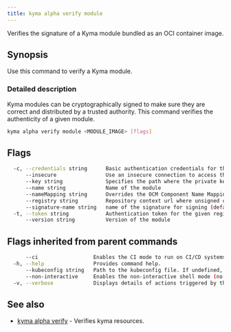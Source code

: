 ```yaml
---
title: kyma alpha verify module
---
```


Verifies the signature of a Kyma module bundled as an OCI container image.

## Synopsis

Use this command to verify a Kyma module.

### Detailed description

Kyma modules can be cryptographically signed to make sure they are correct and distributed by a trusted authority. This command verifies the authenticity of a given module.


```bash
kyma alpha verify module <MODULE_IMAGE> [flags]
```

## Flags

```bash
  -c, --credentials string      Basic authentication credentials for the given registry in the format user:password
      --insecure                Use an insecure connection to access the registry.
      --key string              Specifies the path where the private key used for signing
      --name string             Name of the module
      --nameMapping string      Overrides the OCM Component Name Mapping, one of: "urlPath" or "sha256-digest" (default "urlPath")
      --registry string         Repository context url where unsigned component descriptor located
      --signature-name string   name of the signature for signing (default "kyma-project.io/module-signature")
  -t, --token string            Authentication token for the given registry (alternative to basic authentication).
      --version string          Version of the module
```

## Flags inherited from parent commands

```bash
      --ci                  Enables the CI mode to run on CI/CD systems. It avoids any user interaction (such as no dialog prompts) and ensures that logs are formatted properly in log files (such as no spinners for CLI steps).
  -h, --help                Provides command help.
      --kubeconfig string   Path to the kubeconfig file. If undefined, Kyma CLI uses the KUBECONFIG environment variable, or falls back "/$HOME/.kube/config".
      --non-interactive     Enables the non-interactive shell mode (no colorized output, no spinner).
  -v, --verbose             Displays details of actions triggered by the command.
```

## See also

* [kyma alpha verify](kyma_alpha_verify.md)	 - Verifies kyma resources.

